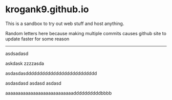 # krogank9.github.io
This is a sandbox to try out web stuff and host anything.

Random letters here because making multiple commits causes github site to update faster for some reason

----------

asdsadasd

askdask
zzzzasda

asdasdasdddddddddddddddddddddddddd


asdasdasd
asdasd
asdasd


aaaaaaaaaaaaaaaaaaaaaaaaaaaddddddddddbbbb

